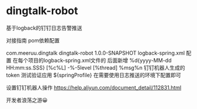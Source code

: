 # dingtalk-robot
基于logback的钉钉日志告警推送

对接指南
pom依赖配置

<dependency>
    <groupId>com.meeruu.dingtalk</groupId>
    <artifactId>dingtalk-robot</artifactId>
    <version>1.0.0-SNAPSHOT</version>
</dependency>
logback-spring.xml 配置 在每个项目的logback-spring.xml文件的

<springProperty scope="context" name="logging.path" source="logging.path"/>
<springProperty scope="context" name="logging.level" source="logging.level"/> 
后面新增

<springProperty scope="context" name="springProfile" source="spring.profiles.active"/>

<appender name="DING-TALK" class="com.meeruu.dingtalk.DingTalkAppender">
    <!--输出格式-->
    <pattern>%d{yyyy-MM-dd HH:mm:ss.SSS} [%c%L] -%-5level [%thread] %msg%n</pattern>
    <!--钉钉机器人token-->
    <dingdingToken>钉钉机器人生成的token</dingdingToken>
    <appName>测试验证应用</appName>
    <env>${springProfile}</env>
</appender>
在需要使用日志推送的环境下配置即可

<appender-ref ref="DING-TALK"/>

设置钉钉机器人操作
https://help.aliyun.com/document_detail/112831.html

开发者浪荡之游😀
